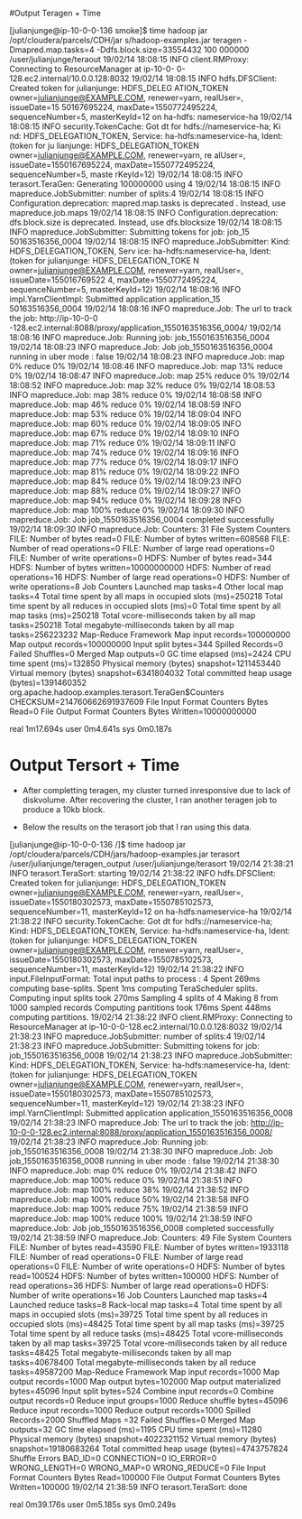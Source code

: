 #Output Teragen + Time

[julianjunge@ip-10-0-0-136 smoke]$ time hadoop jar /opt/cloudera/parcels/CDH/jar                                                    s/hadoop-examples.jar teragen -Dmapred.map.tasks=4 -Ddfs.block.size=33554432 100                                                    000000 /user/julianjunge/teraout
19/02/14 18:08:15 INFO client.RMProxy: Connecting to ResourceManager at ip-10-0-                                                    0-128.ec2.internal/10.0.0.128:8032
19/02/14 18:08:15 INFO hdfs.DFSClient: Created token for julianjunge: HDFS_DELEG                                                    ATION_TOKEN owner=julianjunge@EXAMPLE.COM, renewer=yarn, realUser=, issueDate=15                                                    50167695224, maxDate=1550772495224, sequenceNumber=5, masterKeyId=12 on ha-hdfs:                                                    nameservice-ha
19/02/14 18:08:15 INFO security.TokenCache: Got dt for hdfs://nameservice-ha; Ki                                                    nd: HDFS_DELEGATION_TOKEN, Service: ha-hdfs:nameservice-ha, Ident: (token for ju                                                    lianjunge: HDFS_DELEGATION_TOKEN owner=julianjunge@EXAMPLE.COM, renewer=yarn, re                                                    alUser=, issueDate=1550167695224, maxDate=1550772495224, sequenceNumber=5, maste                                                    rKeyId=12)
19/02/14 18:08:15 INFO terasort.TeraGen: Generating 100000000 using 4
19/02/14 18:08:15 INFO mapreduce.JobSubmitter: number of splits:4
19/02/14 18:08:15 INFO Configuration.deprecation: mapred.map.tasks is deprecated                                                    . Instead, use mapreduce.job.maps
19/02/14 18:08:15 INFO Configuration.deprecation: dfs.block.size is deprecated.                                                     Instead, use dfs.blocksize
19/02/14 18:08:15 INFO mapreduce.JobSubmitter: Submitting tokens for job: job_15                                                    50163516356_0004
19/02/14 18:08:15 INFO mapreduce.JobSubmitter: Kind: HDFS_DELEGATION_TOKEN, Serv                                                    ice: ha-hdfs:nameservice-ha, Ident: (token for julianjunge: HDFS_DELEGATION_TOKE                                                    N owner=julianjunge@EXAMPLE.COM, renewer=yarn, realUser=, issueDate=155016769522                                                    4, maxDate=1550772495224, sequenceNumber=5, masterKeyId=12)
19/02/14 18:08:16 INFO impl.YarnClientImpl: Submitted application application_15                                                    50163516356_0004
19/02/14 18:08:16 INFO mapreduce.Job: The url to track the job: http://ip-10-0-0                                                    -128.ec2.internal:8088/proxy/application_1550163516356_0004/
19/02/14 18:08:16 INFO mapreduce.Job: Running job: job_1550163516356_0004
19/02/14 18:08:23 INFO mapreduce.Job: Job job_1550163516356_0004 running in uber                                                     mode : false
19/02/14 18:08:23 INFO mapreduce.Job:  map 0% reduce 0%
19/02/14 18:08:46 INFO mapreduce.Job:  map 13% reduce 0%
19/02/14 18:08:47 INFO mapreduce.Job:  map 25% reduce 0%
19/02/14 18:08:52 INFO mapreduce.Job:  map 32% reduce 0%
19/02/14 18:08:53 INFO mapreduce.Job:  map 38% reduce 0%
19/02/14 18:08:58 INFO mapreduce.Job:  map 46% reduce 0%
19/02/14 18:08:59 INFO mapreduce.Job:  map 53% reduce 0%
19/02/14 18:09:04 INFO mapreduce.Job:  map 60% reduce 0%
19/02/14 18:09:05 INFO mapreduce.Job:  map 67% reduce 0%
19/02/14 18:09:10 INFO mapreduce.Job:  map 71% reduce 0%
19/02/14 18:09:11 INFO mapreduce.Job:  map 74% reduce 0%
19/02/14 18:09:16 INFO mapreduce.Job:  map 77% reduce 0%
19/02/14 18:09:17 INFO mapreduce.Job:  map 81% reduce 0%
19/02/14 18:09:22 INFO mapreduce.Job:  map 84% reduce 0%
19/02/14 18:09:23 INFO mapreduce.Job:  map 88% reduce 0%
19/02/14 18:09:27 INFO mapreduce.Job:  map 94% reduce 0%
19/02/14 18:09:28 INFO mapreduce.Job:  map 100% reduce 0%
19/02/14 18:09:30 INFO mapreduce.Job: Job job_1550163516356_0004 completed successfully
19/02/14 18:09:30 INFO mapreduce.Job: Counters: 31
        File System Counters
                FILE: Number of bytes read=0
                FILE: Number of bytes written=608568
                FILE: Number of read operations=0
                FILE: Number of large read operations=0
                FILE: Number of write operations=0
                HDFS: Number of bytes read=344
                HDFS: Number of bytes written=10000000000
                HDFS: Number of read operations=16
                HDFS: Number of large read operations=0
                HDFS: Number of write operations=8
        Job Counters
                Launched map tasks=4
                Other local map tasks=4
                Total time spent by all maps in occupied slots (ms)=250218
                Total time spent by all reduces in occupied slots (ms)=0
                Total time spent by all map tasks (ms)=250218
                Total vcore-milliseconds taken by all map tasks=250218
                Total megabyte-milliseconds taken by all map tasks=256223232
        Map-Reduce Framework
                Map input records=100000000
                Map output records=100000000
                Input split bytes=344
                Spilled Records=0
                Failed Shuffles=0
                Merged Map outputs=0
                GC time elapsed (ms)=2424
                CPU time spent (ms)=132850
                Physical memory (bytes) snapshot=1211453440
                Virtual memory (bytes) snapshot=6341804032
                Total committed heap usage (bytes)=1391460352
        org.apache.hadoop.examples.terasort.TeraGen$Counters
                CHECKSUM=214760662691937609
        File Input Format Counters
                Bytes Read=0
        File Output Format Counters
                Bytes Written=10000000000

real    1m17.694s
user    0m4.641s
sys     0m0.187s


# Output Tersort + Time

* After completting teragen, my cluster turned inresponsive due to lack of diskvolume. After recovering the cluster, I ran another teragen job to produce a 10kb block.

* Below the results on the terasort job that I ran using this data.

[julianjunge@ip-10-0-0-136 /]$ time hadoop jar /opt/cloudera/parcels/CDH/jars/hadoop-examples.jar terasort /user/julianjunge/teragen_output /user/julianjunge/terasort
19/02/14 21:38:21 INFO terasort.TeraSort: starting
19/02/14 21:38:22 INFO hdfs.DFSClient: Created token for julianjunge: HDFS_DELEGATION_TOKEN owner=julianjunge@EXAMPLE.COM, renewer=yarn, realUser=, issueDate=1550180302573, maxDate=1550785102573, sequenceNumber=11, masterKeyId=12 on ha-hdfs:nameservice-ha
19/02/14 21:38:22 INFO security.TokenCache: Got dt for hdfs://nameservice-ha; Kind: HDFS_DELEGATION_TOKEN, Service: ha-hdfs:nameservice-ha, Ident: (token for julianjunge: HDFS_DELEGATION_TOKEN owner=julianjunge@EXAMPLE.COM, renewer=yarn, realUser=, issueDate=1550180302573, maxDate=1550785102573, sequenceNumber=11, masterKeyId=12)
19/02/14 21:38:22 INFO input.FileInputFormat: Total input paths to process : 4
Spent 269ms computing base-splits.
Spent 1ms computing TeraScheduler splits.
Computing input splits took 270ms
Sampling 4 splits of 4
Making 8 from 1000 sampled records
Computing parititions took 176ms
Spent 448ms computing partitions.
19/02/14 21:38:22 INFO client.RMProxy: Connecting to ResourceManager at ip-10-0-0-128.ec2.internal/10.0.0.128:8032
19/02/14 21:38:23 INFO mapreduce.JobSubmitter: number of splits:4
19/02/14 21:38:23 INFO mapreduce.JobSubmitter: Submitting tokens for job: job_1550163516356_0008
19/02/14 21:38:23 INFO mapreduce.JobSubmitter: Kind: HDFS_DELEGATION_TOKEN, Service: ha-hdfs:nameservice-ha, Ident: (token for julianjunge: HDFS_DELEGATION_TOKEN owner=julianjunge@EXAMPLE.COM, renewer=yarn, realUser=, issueDate=1550180302573, maxDate=1550785102573, sequenceNumber=11, masterKeyId=12)
19/02/14 21:38:23 INFO impl.YarnClientImpl: Submitted application application_1550163516356_0008
19/02/14 21:38:23 INFO mapreduce.Job: The url to track the job: http://ip-10-0-0-128.ec2.internal:8088/proxy/application_1550163516356_0008/
19/02/14 21:38:23 INFO mapreduce.Job: Running job: job_1550163516356_0008
19/02/14 21:38:30 INFO mapreduce.Job: Job job_1550163516356_0008 running in uber mode : false
19/02/14 21:38:30 INFO mapreduce.Job:  map 0% reduce 0%
19/02/14 21:38:42 INFO mapreduce.Job:  map 100% reduce 0%
19/02/14 21:38:51 INFO mapreduce.Job:  map 100% reduce 38%
19/02/14 21:38:52 INFO mapreduce.Job:  map 100% reduce 50%
19/02/14 21:38:58 INFO mapreduce.Job:  map 100% reduce 75%
19/02/14 21:38:59 INFO mapreduce.Job:  map 100% reduce 100%
19/02/14 21:38:59 INFO mapreduce.Job: Job job_1550163516356_0008 completed successfully
19/02/14 21:38:59 INFO mapreduce.Job: Counters: 49
        File System Counters
                FILE: Number of bytes read=43590
                FILE: Number of bytes written=1933118
                FILE: Number of read operations=0
                FILE: Number of large read operations=0
                FILE: Number of write operations=0
                HDFS: Number of bytes read=100524
                HDFS: Number of bytes written=100000
                HDFS: Number of read operations=36
                HDFS: Number of large read operations=0
                HDFS: Number of write operations=16
        Job Counters
                Launched map tasks=4
                Launched reduce tasks=8
                Rack-local map tasks=4
                Total time spent by all maps in occupied slots (ms)=39725
                Total time spent by all reduces in occupied slots (ms)=48425
                Total time spent by all map tasks (ms)=39725
                Total time spent by all reduce tasks (ms)=48425
                Total vcore-milliseconds taken by all map tasks=39725
                Total vcore-milliseconds taken by all reduce tasks=48425
                Total megabyte-milliseconds taken by all map tasks=40678400
                Total megabyte-milliseconds taken by all reduce tasks=49587200
        Map-Reduce Framework
                Map input records=1000
                Map output records=1000
                Map output bytes=102000
                Map output materialized bytes=45096
                Input split bytes=524
                Combine input records=0
                Combine output records=0
                Reduce input groups=1000
                Reduce shuffle bytes=45096
                Reduce input records=1000
                Reduce output records=1000
                Spilled Records=2000
                Shuffled Maps =32
                Failed Shuffles=0
                Merged Map outputs=32
                GC time elapsed (ms)=1195
                CPU time spent (ms)=11280
                Physical memory (bytes) snapshot=4022321152
                Virtual memory (bytes) snapshot=19180683264
                Total committed heap usage (bytes)=4743757824
        Shuffle Errors
                BAD_ID=0
                CONNECTION=0
                IO_ERROR=0
                WRONG_LENGTH=0
                WRONG_MAP=0
                WRONG_REDUCE=0
        File Input Format Counters
                Bytes Read=100000
        File Output Format Counters
                Bytes Written=100000
19/02/14 21:38:59 INFO terasort.TeraSort: done

real    0m39.176s
user    0m5.185s
sys     0m0.249s
